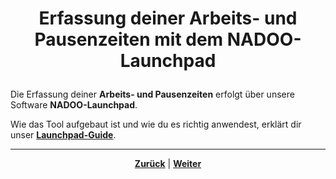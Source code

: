 # <p align="center">Erfassung deiner Arbeits- und Pausenzeiten mit dem NADOO-Launchpad</p>
<!-- Überarbeitung notwendig: hier nur Anleitung/Kapitel zum Thema Zeiterfassung bzw. Umsetzung mit Launchpad aus dem Launchpad-Guide in 04-tools -->

Die Erfassung deiner **Arbeits- und Pausenzeiten** erfolgt über unsere Software **NADOO-Launchpad**.

Wie das Tool aufgebaut ist und wie du es richtig anwendest, erklärt dir unser [**Launchpad-Guide**](/docs/04-tools/05-launchpad/README.md).

---

<p align="center">
<a href="/docs/01-organisation/README.md"><strong>Zurück</strong></a> | <a href="/docs/01-organisation/02-zeit_und_ausbildungsnachweise/README.md"><strong>Weiter</strong></a>
</p>
